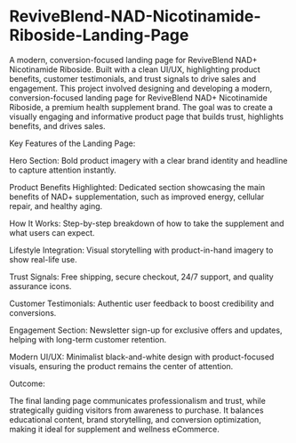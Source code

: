 # ReviveBlend-NAD-Nicotinamide-Riboside-Landing-Page
A modern, conversion-focused landing page for ReviveBlend NAD+ Nicotinamide Riboside. Built with a clean UI/UX, highlighting product benefits, customer testimonials, and trust signals to drive sales and engagement.
This project involved designing and developing a modern, conversion-focused landing page for ReviveBlend NAD+ Nicotinamide Riboside, a premium health supplement brand. The goal was to create a visually engaging and informative product page that builds trust, highlights benefits, and drives sales.

Key Features of the Landing Page:

Hero Section: Bold product imagery with a clear brand identity and headline to capture attention instantly.

Product Benefits Highlighted: Dedicated section showcasing the main benefits of NAD+ supplementation, such as improved energy, cellular repair, and healthy aging.

How It Works: Step-by-step breakdown of how to take the supplement and what users can expect.

Lifestyle Integration: Visual storytelling with product-in-hand imagery to show real-life use.

Trust Signals: Free shipping, secure checkout, 24/7 support, and quality assurance icons.

Customer Testimonials: Authentic user feedback to boost credibility and conversions.

Engagement Section: Newsletter sign-up for exclusive offers and updates, helping with long-term customer retention.

Modern UI/UX: Minimalist black-and-white design with product-focused visuals, ensuring the product remains the center of attention.

Outcome:

The final landing page communicates professionalism and trust, while strategically guiding visitors from awareness to purchase. It balances educational content, brand storytelling, and conversion optimization, making it ideal for supplement and wellness eCommerce.
